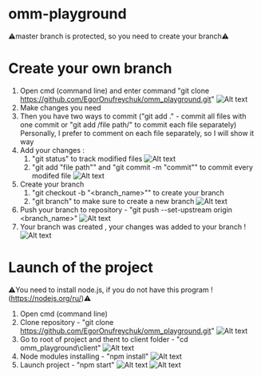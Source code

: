 # omm-playground
⚠️master branch is protected, so you need to create your branch⚠️
# Create your own branch
1. Open cmd (command line) and enter command "git clone https://github.com/EgorOnufreychuk/omm_playground.git"  ![Alt text](https://github.com/EgorOnufreychuk/omm_images/blob/master/1.png)
2. Make сhanges you need
3. Then you have two ways to commit ("git add ." - commit all files with one commit or "git add /file path/" to commit each file separately)
   Personally, I prefer to comment on each file separately, so I will show it way
4. Add your changes :
    1. "git status" to track modified files 
    ![Alt text](https://github.com/EgorOnufreychuk/omm_images/blob/master/4.1.png)
    2. "git add "file path"" and "git commit -m "commit"" to commit every modifed file
    ![Alt text](https://github.com/EgorOnufreychuk/omm_images/blob/master/4.2.png)
5. Create your branch 
    1. "git checkout -b "<branch_name>"" to create your branch
    2. "git branch" to make sure to create a new branch
    ![Alt text](https://github.com/EgorOnufreychuk/omm_images/blob/master/4.png)
6. Push your branch to repository - "git push --set-upstream origin <branch_name>"
    ![Alt text](https://github.com/EgorOnufreychuk/omm_images/blob/master/6.png)
7. Your branch was created , your changes was added to your branch !
    ![Alt text](https://github.com/EgorOnufreychuk/omm_images/blob/master/7.png)
# Launch of the project
⚠️You need to install node.js, if you do not have this program ! (https://nodejs.org/ru/)⚠️
1. Open cmd (command line)
2. Clone repository - "git clone https://github.com/EgorOnufreychuk/omm_playground.git"
    ![Alt text](https://github.com/EgorOnufreychuk/omm_images/blob/master/00.png)
3. Go to root of project and thent to client folder - "cd omm_playground\client"
    ![Alt text](https://github.com/EgorOnufreychuk/omm_images/blob/master/01.png)
4. Node modules installing - "npm install"
    ![Alt text](https://github.com/EgorOnufreychuk/omm_images/blob/master/02.png)
5. Launch project - "npm start"
    ![Alt text](https://github.com/EgorOnufreychuk/omm_images/blob/master/03.png)
    ![Alt text](https://github.com/EgorOnufreychuk/omm_images/blob/master/04.png)
